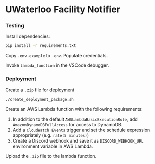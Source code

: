 # UWaterloo Facility Notifier

### Testing

Install dependencies:

```bash
pip install -r requirements.txt
```

Copy `.env.example` to `.env`. Populate credentials.

Invoke `lambda_function` in the VSCode debugger.


### Deployment

Create a `.zip` file for deployment

```bash
./create_deployment_package.sh
```

Create an AWS Lambda function with the following requirements:
1. In addition to the default `AWSLambdaBasicExecutionRole`, add `AmazonDynamoDBFullAccess` for access to DynamoDB.
2. Add a `CloudWatch Events` trigger and set the schedule expression appropriately (e.g. `rate(5 minutes)`)
3. Create a Discord webhook and save it as `DISCORD_WEBHOOK_URL` environment variable in AWS Lambda.

Upload the `.zip` file to the lambda function.
